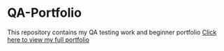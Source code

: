# QA-Portfolio
This repository contains my QA testing work and beginner portfolio
[Click here to view my full portfolio](https://drive.google.com/drive/folders/1GO_swRSpK3GoHBSq3icEYwLFsPudyER_)
